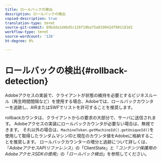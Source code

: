 ```yaml
---
title: ロールバックの検出
description: ロールバックの検出
copied-description: true
translation-type: tm+mt
source-git-commit: 89bdda1d4bd5c126f19ba75a819942df901183d1
workflow-type: tm+mt
source-wordcount: '126'
ht-degree: 0%

---
```



# ロールバックの検出{#rollback-detection}

Adobeアクセスの実装で、クライアントが状態の維持を必要とするビジネスルール（再生時間間隔など）を使用する場合、Adobeでは、ロールバックカウンターを追跡し、AIRまたはSWFでリストを許可することを推奨します。

rollbackカウンタは、クライアントからの要求の大部分で、サーバに送信されます。 Adobeアクセスの実装にロールバックカウンタが必要ない場合は、無視できます。 それ以外の場合は、`MachineToken.getMachineId().getUniqueId()`を使用して取得したランダムマシンIDと現在のカウンタ値をAdobeに格納することを推奨します。 ロールバックカウンターの増分と追跡について詳しくは、『*AdobeアクセスAPIリファレンス*』の「ClientState」と『*コンテンツ保護用のAdobeアクセスSDKの使用*』の「*ロールバック検出*」を参照してください。
